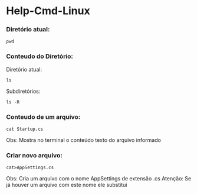 # Help-Cmd-Linux

### Diretório atual:
```
pwd
```

### Conteudo do Diretório:
Diretório atual:
```
ls
```

Subdiretórios:
```
ls -R
```

### Conteudo de um arquivo:
```
cat Startup.cs
```
Obs: Mostra no terminal o conteúdo texto do arquivo informado

### Criar novo arquivo:
```
cat>AppSettings.cs
```
Obs: Cria um arquivo com o nome AppSettings de extensão .cs
Atenção: Se já houver um arquivo com este nome ele substitui



